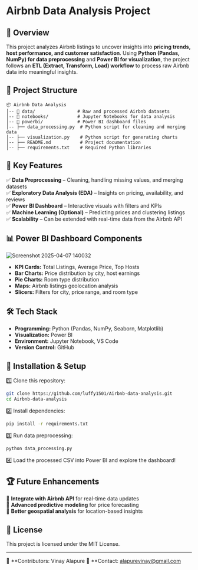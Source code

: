 # Airbnb Data Analysis Project

## 📌 Overview
This project analyzes Airbnb listings to uncover insights into **pricing trends, host performance, and customer satisfaction**. Using **Python (Pandas, NumPy) for data preprocessing** and **Power BI for visualization**, the project follows an **ETL (Extract, Transform, Load) workflow** to process raw Airbnb data into meaningful insights.

## 📂 Project Structure
```
📦 Airbnb Data Analysis
│-- 📁 data/                # Raw and processed Airbnb datasets
│-- 📁 notebooks/           # Jupyter Notebooks for data analysis
│-- 📁 powerbi/             # Power BI dashboard files
│-- ├── data_processing.py  # Python script for cleaning and merging data
│-- ├── visualization.py    # Python script for generating charts
│-- ├── README.md           # Project documentation
│-- ├── requirements.txt    # Required Python libraries
```

## 🚀 Key Features
✅ **Data Preprocessing** – Cleaning, handling missing values, and merging datasets  
✅ **Exploratory Data Analysis (EDA)** – Insights on pricing, availability, and reviews  
✅ **Power BI Dashboard** – Interactive visuals with filters and KPIs  
✅ **Machine Learning (Optional)** – Predicting prices and clustering listings  
✅ **Scalability** – Can be extended with real-time data from the Airbnb API  

## 📊 Power BI Dashboard Components
![Screenshot 2025-04-07 140032](https://github.com/user-attachments/assets/3f746394-7bee-4e68-9f7c-f5fd62811a68)

- **KPI Cards:** Total Listings, Average Price, Top Hosts  
- **Bar Charts:** Price distribution by city, host earnings  
- **Pie Charts:** Room type distribution  
- **Maps:** Airbnb listings geolocation analysis  
- **Slicers:** Filters for city, price range, and room type  

## 🛠️ Tech Stack
- **Programming:** Python (Pandas, NumPy, Seaborn, Matplotlib)  
- **Visualization:** Power BI  
- **Environment:** Jupyter Notebook, VS Code  
- **Version Control:** GitHub  

## 🔧 Installation & Setup
1️⃣ Clone this repository:  
```sh
git clone https://github.com/luffy1501/Airbnb-data-analysis.git
cd Airbnb-data-analysis
```  
2️⃣ Install dependencies:  
```sh
pip install -r requirements.txt
```  
3️⃣ Run data preprocessing:  
```sh
python data_processing.py
```  
4️⃣ Load the processed CSV into Power BI and explore the dashboard!  

## 🏆 Future Enhancements
📌 **Integrate with Airbnb API** for real-time data updates  
📌 **Advanced predictive modeling** for price forecasting  
📌 **Better geospatial analysis** for location-based insights  

## 📜 License
This project is licensed under the MIT License.  

---  
🔗 **Contributors: Vinay Alapure 
📩 **Contact: alapurevinay@gmail.com
